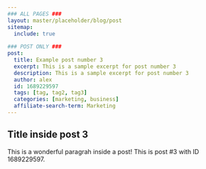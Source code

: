 ```yaml
---
### ALL PAGES ###
layout: master/placeholder/blog/post
sitemap:
  include: true
  
### POST ONLY ###
post:
  title: Example post number 3
  excerpt: This is a sample excerpt for post number 3
  description: This is a sample excerpt for post number 3
  author: alex
  id: 1689229597
  tags: [tag, tag2, tag3]
  categories: [marketing, business]
  affiliate-search-term: Marketing
---
```


## Title inside post 3
This is a wonderful paragrah inside a post! This is post #3 with ID 1689229597.
